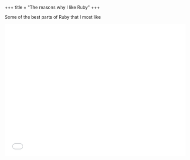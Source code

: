 +++
title = "The reasons why I like Ruby"
+++

<p>Some of the best parts of Ruby that I most like</p>
<p><iframe src="//slid.es/maxnunes/the-reasons-why-i-like-ruby/embed" height="420" width="576" allowfullscreen="" frameborder="0" scrolling="no"></iframe></p>
